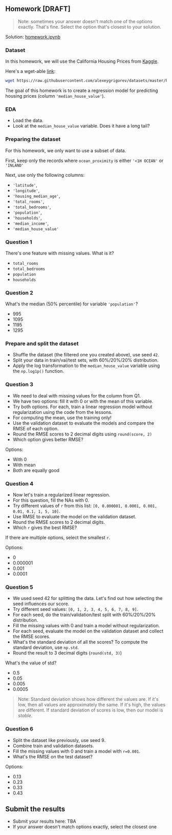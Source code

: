 ## Homework [DRAFT]

> Note: sometimes your answer doesn't match one of
> the options exactly. That's fine.
> Select the option that's closest to your solution.

Solution: [homework.ipynb](homework.ipynb)

### Dataset

In this homework, we will use the California Housing Prices from [Kaggle](https://www.kaggle.com/datasets/camnugent/california-housing-prices).

Here's a wget-able [link](https://raw.githubusercontent.com/alexeygrigorev/datasets/master/housing.csv):

```bash
wget https://raw.githubusercontent.com/alexeygrigorev/datasets/master/housing.csv
```

The goal of this homework is to create a regression model for predicting housing prices (column `'median_house_value'`).

### EDA

* Load the data.
* Look at the `median_house_value` variable. Does it have a long tail?

### Preparing the dataset

For this homework, we only want to use a subset of data.

First, keep only the records where `ocean_proximity` is either `'<1H OCEAN'` or `'INLAND'`

Next, use only the following columns:

* `'latitude'`,
* `'longitude'`,
* `'housing_median_age'`,
* `'total_rooms'`,
* `'total_bedrooms'`,
* `'population'`,
* `'households'`,
* `'median_income'`,
* `'median_house_value'`

### Question 1

There's one feature with missing values. What is it?

* `total_rooms`
* `total_bedrooms`
* `population`
* `households`

### Question 2

What's the median (50% percentile) for variable `'population'`?

* 995
* 1095
* 1195
* 1295

### Prepare and split the dataset

* Shuffle the dataset (the filtered one you created above), use seed `42`.
* Split your data in train/val/test sets, with 60%/20%/20% distribution.
* Apply the log transformation to the `median_house_value` variable using the `np.log1p()` function.

### Question 3

* We need to deal with missing values for the column from Q1.
* We have two options: fill it with 0 or with the mean of this variable.
* Try both options. For each, train a linear regression model without regularization using the code from the lessons.
* For computing the mean, use the training only!
* Use the validation dataset to evaluate the models and compare the RMSE of each option.
* Round the RMSE scores to 2 decimal digits using `round(score, 2)`
* Which option gives better RMSE?

Options:

* With 0
* With mean
* Both are equally good

### Question 4

* Now let's train a regularized linear regression.
* For this question, fill the NAs with 0.
* Try different values of `r` from this list: `[0, 0.000001, 0.0001, 0.001, 0.01, 0.1, 1, 5, 10]`.
* Use RMSE to evaluate the model on the validation dataset.
* Round the RMSE scores to 2 decimal digits.
* Which `r` gives the best RMSE?

If there are multiple options, select the smallest `r`.

Options:

* 0
* 0.000001
* 0.001
* 0.0001

### Question 5

* We used seed 42 for splitting the data. Let's find out how selecting the seed influences our score.
* Try different seed values: `[0, 1, 2, 3, 4, 5, 6, 7, 8, 9]`.
* For each seed, do the train/validation/test split with 60%/20%/20% distribution.
* Fill the missing values with 0 and train a model without regularization.
* For each seed, evaluate the model on the validation dataset and collect the RMSE scores.
* What's the standard deviation of all the scores? To compute the standard deviation, use `np.std`.
* Round the result to 3 decimal digits (`round(std, 3)`)

What's the value of std?

* 0.5
* 0.05
* 0.005
* 0.0005

> Note: Standard deviation shows how different the values are.
> If it's low, then all values are approximately the same.
> If it's high, the values are different.
> If standard deviation of scores is low, then our model is *stable*.

### Question 6

* Split the dataset like previously, use seed 9.
* Combine train and validation datasets.
* Fill the missing values with 0 and train a model with `r=0.001`.
* What's the RMSE on the test dataset?

Options:

* 0.13
* 0.23
* 0.33
* 0.43

## Submit the results

* Submit your results here: TBA
* If your answer doesn't match options exactly, select the closest one
